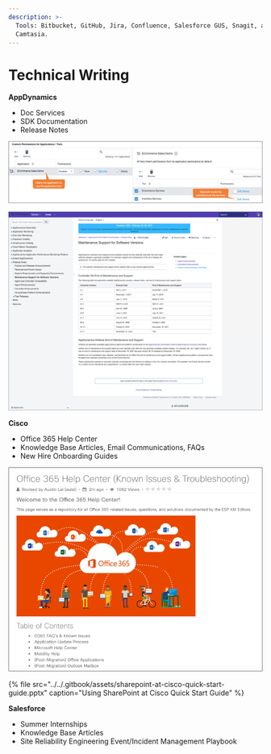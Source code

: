 ```yaml
---
description: >-
  Tools: Bitbucket, GitHub, Jira, Confluence, Salesforce GUS, Snagit, and
  Camtasia.
---
```


# Technical Writing

**AppDynamics**

* Doc Services
* SDK Documentation
* Release Notes

![Custom Application-Level Permissions](../../.gitbook/assets/customize-permissions-tier-bordered.png)

![Maintenance Support for Software Versions](../../.gitbook/assets/maintenance-support-for-software-versions-bordered.png)

**Cisco**

* Office 365 Help Center
* Knowledge Base Articles, Email Communications, FAQs
* New Hire Onboarding Guides

![Cisco Office 365 Help Center](../../.gitbook/assets/o365-help-center-look-bordered.png)

{% file src="../../.gitbook/assets/sharepoint-at-cisco-quick-start-guide.pptx" caption="Using SharePoint at Cisco Quick Start Guide" %}

**Salesforce**

* Summer Internships
* Knowledge Base Articles
* Site Reliability Engineering Event/Incident Management Playbook



